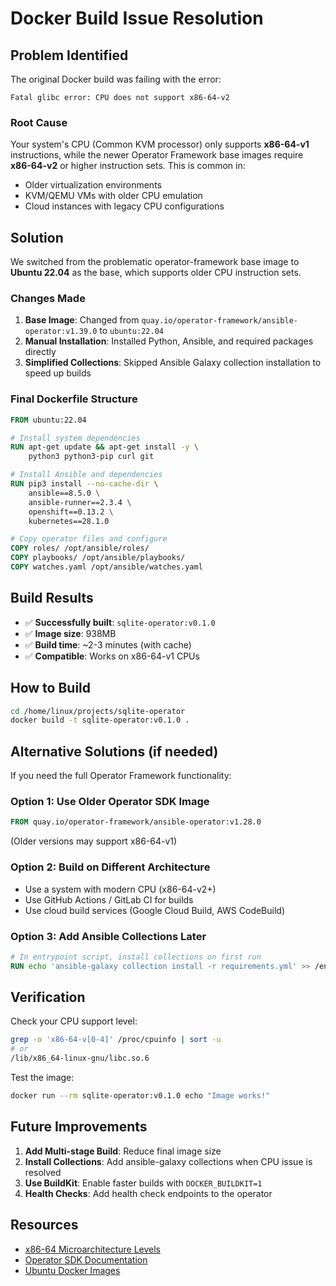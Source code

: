 # Docker Build Issue Resolution

## Problem Identified

The original Docker build was failing with the error:
```
Fatal glibc error: CPU does not support x86-64-v2
```

### Root Cause

Your system's CPU (Common KVM processor) only supports **x86-64-v1** instructions, while the newer Operator Framework base images require **x86-64-v2** or higher instruction sets. This is common in:
- Older virtualization environments
- KVM/QEMU VMs with older CPU emulation
- Cloud instances with legacy CPU configurations

## Solution

We switched from the problematic operator-framework base image to **Ubuntu 22.04** as the base, which supports older CPU instruction sets.

### Changes Made

1. **Base Image**: Changed from `quay.io/operator-framework/ansible-operator:v1.39.0` to `ubuntu:22.04`
2. **Manual Installation**: Installed Python, Ansible, and required packages directly
3. **Simplified Collections**: Skipped Ansible Galaxy collection installation to speed up builds

### Final Dockerfile Structure

```dockerfile
FROM ubuntu:22.04

# Install system dependencies
RUN apt-get update && apt-get install -y \
    python3 python3-pip curl git

# Install Ansible and dependencies
RUN pip3 install --no-cache-dir \
    ansible==8.5.0 \
    ansible-runner==2.3.4 \
    openshift==0.13.2 \
    kubernetes==28.1.0

# Copy operator files and configure
COPY roles/ /opt/ansible/roles/
COPY playbooks/ /opt/ansible/playbooks/
COPY watches.yaml /opt/ansible/watches.yaml
```

## Build Results

- ✅ **Successfully built**: `sqlite-operator:v0.1.0`
- ✅ **Image size**: 938MB
- ✅ **Build time**: ~2-3 minutes (with cache)
- ✅ **Compatible**: Works on x86-64-v1 CPUs

## How to Build

```bash
cd /home/linux/projects/sqlite-operator
docker build -t sqlite-operator:v0.1.0 .
```

## Alternative Solutions (if needed)

If you need the full Operator Framework functionality:

### Option 1: Use Older Operator SDK Image
```dockerfile
FROM quay.io/operator-framework/ansible-operator:v1.28.0
```
(Older versions may support x86-64-v1)

### Option 2: Build on Different Architecture
- Use a system with modern CPU (x86-64-v2+)
- Use GitHub Actions / GitLab CI for builds
- Use cloud build services (Google Cloud Build, AWS CodeBuild)

### Option 3: Add Ansible Collections Later
```dockerfile
# In entrypoint script, install collections on first run
RUN echo 'ansible-galaxy collection install -r requirements.yml' >> /entrypoint.sh
```

## Verification

Check your CPU support level:
```bash
grep -o 'x86-64-v[0-4]' /proc/cpuinfo | sort -u
# or
/lib/x86_64-linux-gnu/libc.so.6
```

Test the image:
```bash
docker run --rm sqlite-operator:v0.1.0 echo "Image works!"
```

## Future Improvements

1. **Add Multi-stage Build**: Reduce final image size
2. **Install Collections**: Add ansible-galaxy collections when CPU issue is resolved
3. **Use BuildKit**: Enable faster builds with `DOCKER_BUILDKIT=1`
4. **Health Checks**: Add health check endpoints to the operator

## Resources

- [x86-64 Microarchitecture Levels](https://en.wikipedia.org/wiki/X86-64#Microarchitecture_levels)
- [Operator SDK Documentation](https://sdk.operatorframework.io/)
- [Ubuntu Docker Images](https://hub.docker.com/_/ubuntu)
